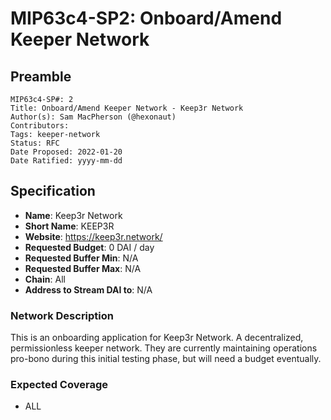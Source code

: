 # MIP63c4-SP2: Onboard/Amend Keeper Network

## Preamble

```
MIP63c4-SP#: 2
Title: Onboard/Amend Keeper Network - Keep3r Network
Author(s): Sam MacPherson (@hexonaut)
Contributors:
Tags: keeper-network
Status: RFC
Date Proposed: 2022-01-20
Date Ratified: yyyy-mm-dd
```

## Specification

- **Name**: Keep3r Network
- **Short Name**: KEEP3R
- **Website**: https://keep3r.network/
- **Requested Budget**: 0 DAI / day
- **Requested Buffer Min**: N/A
- **Requested Buffer Max**: N/A
- **Chain**: All
- **Address to Stream DAI to**: N/A

### Network Description

This is an onboarding application for Keep3r Network. A decentralized, permissionless keeper network.  They are currently maintaining operations pro-bono during this initial testing phase, but will need a budget eventually.

### Expected Coverage

* ALL
